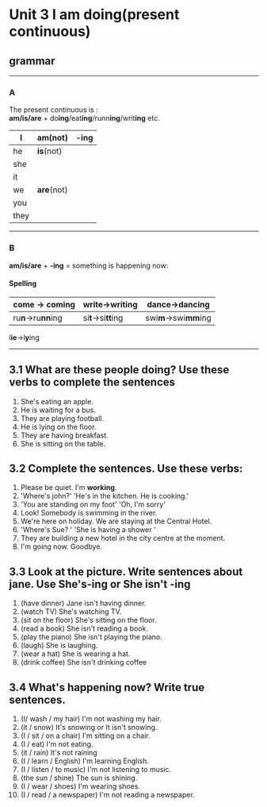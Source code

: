 # Unit 3 I am doing(present continuous)
## grammar
---
### A
The present continuous is :   
**am/is/are** + do**ing**/eat**ing**/runn**ing**/writ**ing** etc.

I | am(not) | -ing
-|-|-
he | **is**(not) |
she | |
it | |
we | **are**(not) |
you | |
they | |

---
### B
**am/is/are** + **-ing** = something is happening now:

#### Spelling
come -> coming | write->writing | dance->dancing
-|-|-
ru**n**->ru**nn**ing | si**t**->si**tt**ing | swi**m**->swi**mm**ing
l**ie**->l**y**ing


---
## 3.1 What are these people doing? Use these verbs to complete the sentences
1. She's eating an apple.
2. He is waiting for a bus.
3. They are playing football.
4. He is lying on the floor.
5. They are having breakfast.
6. She is sitting on the table.

## 3.2 Complete the sentences. Use these verbs:
1. Please be quiet. I'm **working**.
2. 'Where's john?' 'He's in the kitchen. He is cooking.'
3. 'You are standing on my foot' 'Oh, I'm sorry'
4. Look! Somebody is swimming in the river.
5. We're here on holiday. We are staying at the Central Hotel.
6. 'Where's Sue? ' 'She is having a shower '
7. They are building a new hotel in the city centre at the moment.
8. I'm going now. Goodbye.

## 3.3 Look at the picture. Write sentences about jane. Use She's-ing or She isn't -ing
1. (have dinner) Jane isn't having dinner.
2. (watch TV) She's watching TV.
3. (sit on the floor) She's sitting on the floor.
4. (read a  book) She isn't reading a book.
5. (play the piano) She isn't playing the piano.
6. (laugh) She is laughing.
7. (wear a hat) She is wearing a hat.
8. (drink coffee) She isn't drinking coffee

## 3.4 What's happening now? Write true sentences.
1. (I/ wash / my hair) I'm not washing my hair.
2. (it / snow)  It's snowing or It isn't snowing.
3. (I / sit / on a chair) I'm sitting on a chair.
4. (I / eat) I'm not eating.
5. (it / rain) It's not raining
6. (I / learn / English) I'm learning English.
7. (I / listen / to music) I'm not listening to music.
8. (the sun / shine) The sun is shining.
9. (I / wear / shoes) I'm wearing shoes.
10. (I / read / a newspaper) I'm not reading a newspaper.
